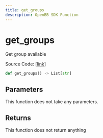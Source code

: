 ```yaml
---
title: get_groups
description: OpenBB SDK Function
---
```


# get_groups

Get group available

Source Code: [[link](https://github.com/OpenBB-finance/OpenBBTerminal/tree/main/openbb_terminal/economy/finviz_model.py#L60)]

```python
def get_groups() -> List[str]
```
## Parameters

This function does not take any parameters.

## Returns

This function does not return anything

